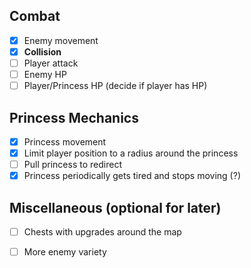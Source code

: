 ## Combat
- [x] Enemy movement
- [x] **Collision**
- [ ] Player attack
- [ ] Enemy HP
- [ ] Player/Princess HP (decide if player has HP)

## Princess Mechanics
- [x] Princess movement
- [x] Limit player position to a radius around the princess
- [ ] Pull princess to redirect
- [x] Princess periodically gets tired and stops moving (?)

## Miscellaneous (optional for later)
- [ ] Chests with upgrades around the map
- [ ] More enemy variety


